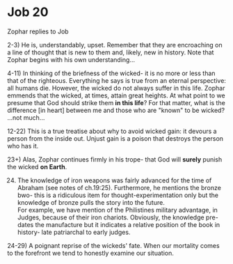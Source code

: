 # Job 20

Zophar replies to Job

2-3) He is, understandably, upset.
     Remember that they are encroaching on a line of thought that is new to them and, likely, new in history.
     Note that Zophar begins with his own understanding...

4-11) In thinking of the briefness of the wicked- it is no more or less than that of the righteous.
      Everything he says is true from an eternal perspective: all humans die.
      However, the wicked do not always suffer in this life.
      Zophar emmends that the wicked, at times, attain great heights.
      At what point to we presume that God should strike them __in this life__?
      For that matter, what is the difference [in heart] between me and those who are "known" to be wicked?  ...not much...

12-22) This is a true treatise about why to avoid wicked gain: it devours a person from the inside out.
       Unjust gain is a poison that destroys the person who has it.


23+) Alas, Zophar continues firmly in his trope- that God will __surely__ punish the wicked __on Earth__.

24) The knowledge of iron weapons was fairly advanced for the time of Abraham (see notes of ch.19:25).
    Furthermore, he mentions the bronze bwo- this is a ridiculous item for thought-experimentation only but the knowledge of bronze pulls the story into the future.  
    For example, we have mention of the Philistines military advantage, in Judges, because of their iron chariots.
    Obviously, the knowledge pre-dates the manufacture but it indicates a relative position of the book in history- late patriarchal to early judges.

24-29) A poignant reprise of the wickeds' fate.
       When our mortality comes to the forefront we tend to honestly examine our situation.

